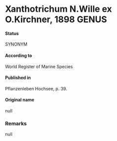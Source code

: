# Xanthotrichum N.Wille ex O.Kirchner, 1898 GENUS

#### Status
SYNONYM

#### According to
World Register of Marine Species

#### Published in
Pflanzenleben Hochsee, p. 39.

#### Original name
null

### Remarks
null